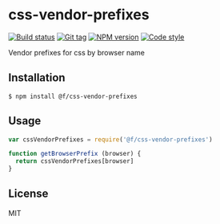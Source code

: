 
# css-vendor-prefixes

[![Build status][travis-image]][travis-url]
[![Git tag][git-image]][git-url]
[![NPM version][npm-image]][npm-url]
[![Code style][standard-image]][standard-url]

Vendor prefixes for css by browser name

## Installation

    $ npm install @f/css-vendor-prefixes

## Usage

```js
var cssVendorPrefixes = require('@f/css-vendor-prefixes')

function getBrowserPrefix (browser) {
  return cssVendorPrefixes[browser]
}
```

## License

MIT

[travis-image]: https://img.shields.io/travis/micro-js/css-vendor-prefixes.svg?style=flat-square
[travis-url]: https://travis-ci.org/micro-js/css-vendor-prefixes
[git-image]: https://img.shields.io/github/tag/micro-js/css-vendor-prefixes.svg?style=flat-square
[git-url]: https://github.com/micro-js/css-vendor-prefixes
[standard-image]: https://img.shields.io/badge/code%20style-standard-brightgreen.svg?style=flat-square
[standard-url]: https://github.com/feross/standard
[npm-image]: https://img.shields.io/npm/v/@f/css-vendor-prefixes.svg?style=flat-square
[npm-url]: https://npmjs.org/package/@f/css-vendor-prefixes
